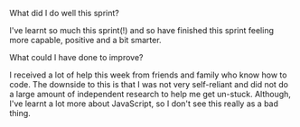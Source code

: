 What did I do well this sprint?

I've learnt so much this sprint(!) and so have finished this sprint feeling more capable, positive and a bit smarter.

What could I have done to improve?

I received a lot of help this week from friends and family who know how to code. The downside to this is that I was not very self-reliant and did not do a large amount of independent research to help me get un-stuck. Although, I've learnt a lot more about JavaScript, so I don't see this really as a bad thing.
